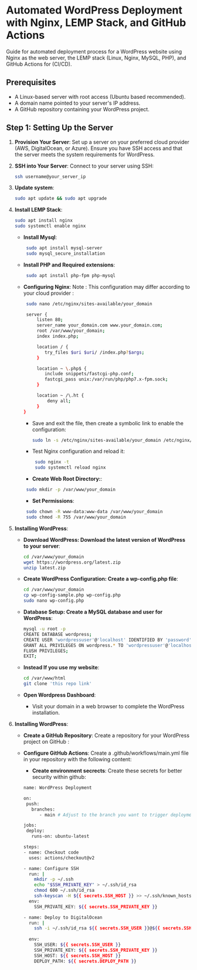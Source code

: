 # Automated WordPress Deployment with Nginx, LEMP Stack, and GitHub Actions

Guide for automated deployment process for a WordPress website using Nginx as the web server, the LEMP stack (Linux, Nginx, MySQL, PHP), and GitHub Actions for (CI/CD).

## Prerequisites

- A Linux-based server with root access (Ubuntu based recommended).
- A domain name pointed to your server's IP address.
- A GitHub repository containing your WordPress project.

## Step 1: Setting Up the Server

1. **Provision Your Server**: Set up a server on your preferred cloud provider (AWS, DigitalOcean, or Azure). Ensure you have SSH access and that the server meets the system requirements for WordPress.

2. **SSH into Your Server**: Connect to your server using SSH:

   ```bash
   ssh username@your_server_ip
3. **Update system**:

   ```bash
   sudo apt update && sudo apt upgrade
4. **Install LEMP Stack**:

   ```bash
   sudo apt install nginx
   sudo systemctl enable nginx
   ```
    - **Install Mysql**:

      ```bash
       sudo apt install mysql-server
       sudo mysql_secure_installation
      ```
   - **Install PHP and Required extensions**:

      ```bash
       sudo apt install php-fpm php-mysql
      ```
   - **Configuring Nginx**: Note : This configuration may differ according to your cloud provider :

      ```bash
       sudo nano /etc/nginx/sites-available/your_domain
      ```
      ```bash
       server {
           listen 80;
           server_name your_domain.com www.your_domain.com;
           root /var/www/your_domain;
           index index.php;

           location / {
              try_files $uri $uri/ /index.php?$args;
           }
 
           location ~ \.php$ {
              include snippets/fastcgi-php.conf;
              fastcgi_pass unix:/var/run/php/php7.x-fpm.sock;
           }

           location ~ /\.ht {
               deny all;
           }
      }
      ```
       - Save and exit the file, then create a symbolic link to enable the configuration:
     
          ```bash
          sudo ln -s /etc/nginx/sites-available/your_domain /etc/nginx/sites-enabled/
          ```
       - Test Nginx configuration and reload it:
         
         ```bash
          sudo nginx -t
          sudo systemctl reload nginx
         ```
     - **Create Web Root Directory:**:

      ```bash
       sudo mkdir -p /var/www/your_domain
      ```
     - **Set Permissions**:

      ```bash
       sudo chown -R www-data:www-data /var/www/your_domain
       sudo chmod -R 755 /var/www/your_domain
      ```
5. **Installing WordPress**:

    - **Download WordPress: Download the latest version of WordPress to your server**:

      ```bash
      cd /var/www/your_domain
      wget https://wordpress.org/latest.zip
      unzip latest.zip
      ```
    - **Create WordPress Configuration: Create a wp-config.php file**:

      ```bash
      cd /var/www/your_domain
      cp wp-config-sample.php wp-config.php
      sudo nano wp-config.php
      ```
   - **Database Setup: Create a MySQL database and user for WordPress**:

      ```bash
      mysql -u root -p
      CREATE DATABASE wordpress;
      CREATE USER 'wordpressuser'@'localhost' IDENTIFIED BY 'password';
      GRANT ALL PRIVILEGES ON wordpress.* TO 'wordpressuser'@'localhost';
      FLUSH PRIVILEGES;
      EXIT;
      ```
      
   - **Instead If you use my website**:

      ```bash
      cd /var/www/html
      git clone 'this repo link'
      ```
    - **Open Wordpress Dashboard**:
      -  Visit your domain in a web browser to complete the WordPress installation.

5. **Installing WordPress**:

    - **Create a GitHub Repository**: Create a repository for your WordPress project on GitHub :

    - **Configure GitHub Actions**:  Create a .github/workflows/main.yml file in your repository with the following content:
  
        - **Create environment secrects**:  Create these secrets for better security within github:

      ```bash
      name: WordPress Deployment

      on:
       push:
         branches:
            - main # Adjust to the branch you want to trigger deployments from

      jobs:
       deploy:
         runs-on: ubuntu-latest

      steps:
      - name: Checkout code
        uses: actions/checkout@v2

      - name: Configure SSH
        run: |
          mkdir -p ~/.ssh
          echo "$SSH_PRIVATE_KEY" > ~/.ssh/id_rsa
          chmod 600 ~/.ssh/id_rsa
          ssh-keyscan -H ${{ secrets.SSH_HOST }} >> ~/.ssh/known_hosts
        env:
          SSH_PRIVATE_KEY: ${{ secrets.SSH_PRIVATE_KEY }}

      - name: Deploy to DigitalOcean
        run: |
          ssh -i ~/.ssh/id_rsa ${{ secrets.SSH_USER }}@${{ secrets.SSH_HOST }} "cd ${{ secrets.DEPLOY_PATH }} && git pull origin main && sudo systemctl restart nginx"
          
        env:
          SSH_USER: ${{ secrets.SSH_USER }}
          SSH_PRIVATE_KEY: ${{ secrets.SSH_PRIVATE_KEY }}
          SSH_HOST: ${{ secrets.SSH_HOST }}
          DEPLOY_PATH: ${{ secrets.DEPLOY_PATH }}
      ```
   




